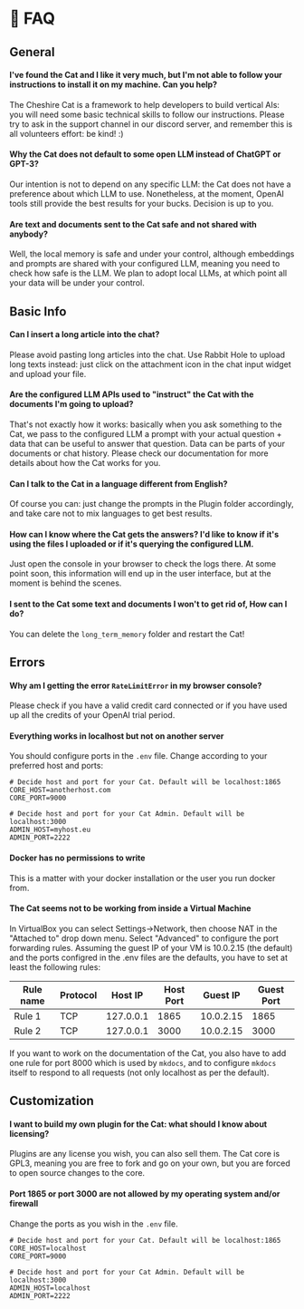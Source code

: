 # :raising_hand: FAQ

## General

#### I've found the Cat and I like it very much, but I'm not able to follow your instructions to install it on my machine. Can you help?
The Cheshire Cat is a framework to help developers to build vertical AIs: you will need some basic technical skills to follow our instructions. 
Please try to ask in the support channel in our discord server, and remember this is all volunteers effort: be kind! :)

#### Why the Cat does not default to some open LLM instead of ChatGPT or GPT-3?
Our intention is not to depend on any specific LLM: the Cat does not have a preference about which LLM to use. Nonetheless, at the moment, OpenAI tools still provide the best results for your bucks. 
Decision is up to you.

#### Are text and documents sent to the Cat safe and not shared with anybody?
Well, the local memory is safe and under your control, although embeddings and prompts are shared with your configured LLM, meaning you need to check how safe is the LLM. 
We plan to adopt local LLMs, at which point all your data will be under your control.

## Basic Info

#### Can I insert a long article into the chat?
Please avoid pasting long articles into the chat. 
Use Rabbit Hole to upload long texts instead: just click on the attachment icon in the chat input widget and upload your file.

#### Are the configured LLM APIs used to "instruct" the Cat with the documents I'm going to upload?
That's not exactly how it works: basically when you ask something to the Cat, we pass to the configured LLM a prompt with your actual question + data that can be useful to answer that question. Data can be parts of your documents or chat history. 
Please check our documentation for more details about how the Cat works for you.

#### Can I talk to the Cat in a language different from English?
Of course you can: just change the prompts in the Plugin folder accordingly, and take care not to mix languages to get best results.

#### How can I know where the Cat gets the answers? I'd like to know if it's using the files I uploaded or if it's querying the configured LLM.
Just open the console in your browser to check the logs there. At some point soon, this information will end up in the user interface, but at the moment is behind the scenes.

#### I sent to the Cat some text and documents I won't to get rid of, How can I do?
You can delete the `long_term_memory` folder and restart the Cat!

## Errors

#### Why am I getting the error `RateLimitError` in my browser console?
Please check if you have a valid credit card connected or if you have used up all the credits of your OpenAI trial period.

#### Everything works in localhost but not on another server
You should configure ports in the `.env` file. Change according to your preferred host and ports:
```
# Decide host and port for your Cat. Default will be localhost:1865
CORE_HOST=anotherhost.com
CORE_PORT=9000

# Decide host and port for your Cat Admin. Default will be localhost:3000
ADMIN_HOST=myhost.eu
ADMIN_PORT=2222
```

#### Docker has no permissions to write
This is a matter with your docker installation or the user you run docker from.

#### The Cat seems not to be working from inside a Virtual Machine
In VirtualBox you can select Settings->Network, then choose NAT in the "Attached to" drop down menu. Select "Advanced" to configure the port forwarding rules. Assuming the guest IP of your VM is 10.0.2.15 (the default) and the ports configred in the .env files are the defaults, you have to set at least the following rules:

| Rule name | Protocol | Host IP     | Host Port | Guest IP   | Guest Port |
|-----------|----------|-------------|-----------|------------|------------|
| Rule 1    | TCP      | 127.0.0.1   | 1865      | 10.0.2.15  | 1865       |
| Rule 2    | TCP      | 127.0.0.1   | 3000      | 10.0.2.15  | 3000       |

If you want to work on the documentation of the Cat, you also have to add one rule for port 8000 which is used by `mkdocs`, and to configure `mkdocs` itself to respond to all requests (not only localhost as per the default).  

## Customization

#### I want to build my own plugin for the Cat: what should I know about licensing?
Plugins are any license you wish, you can also sell them.
The Cat core is GPL3, meaning you are free to fork and go on your own, but you are forced to open source changes to the core.

#### Port 1865 or port 3000 are not allowed by my operating system and/or firewall
Change the ports as you wish in the `.env` file.
```
# Decide host and port for your Cat. Default will be localhost:1865
CORE_HOST=localhost
CORE_PORT=9000

# Decide host and port for your Cat Admin. Default will be localhost:3000
ADMIN_HOST=localhost
ADMIN_PORT=2222
```

